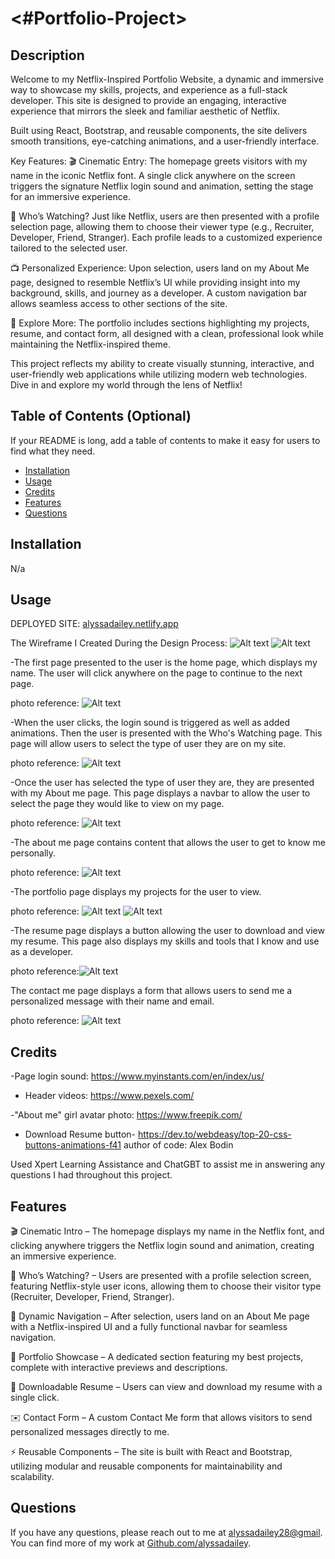 # <#Portfolio-Project>

## Description
Welcome to my Netflix-Inspired Portfolio Website, a dynamic and immersive way to showcase my skills, projects, and experience as a full-stack developer. This site is designed to provide an engaging, interactive experience that mirrors the sleek and familiar aesthetic of Netflix.

Built using React, Bootstrap, and reusable components, the site delivers smooth transitions, eye-catching animations, and a user-friendly interface.

Key Features:
🎬 Cinematic Entry: The homepage greets visitors with my name in the iconic Netflix font. A single click anywhere on the screen triggers the signature Netflix login sound and animation, setting the stage for an immersive experience.

👤 Who’s Watching? Just like Netflix, users are then presented with a profile selection page, allowing them to choose their viewer type (e.g., Recruiter, Developer, Friend, Stranger). Each profile leads to a customized experience tailored to the selected user.

📺 Personalized Experience: Upon selection, users land on my About Me page, designed to resemble Netflix’s UI while providing insight into my background, skills, and journey as a developer. A custom navigation bar allows seamless access to other sections of the site.

🚀 Explore More: The portfolio includes sections highlighting my projects, resume, and contact form, all designed with a clean, professional look while maintaining the Netflix-inspired theme.

This project reflects my ability to create visually stunning, interactive, and user-friendly web applications while utilizing modern web technologies. Dive in and explore my world through the lens of Netflix!



## Table of Contents (Optional)

If your README is long, add a table of contents to make it easy for users to find what they need.

- [Installation](#installation)
- [Usage](#usage)
- [Credits](#credits)
- [Features](#features)
- [Questions](#questions)

## Installation

N/a

## Usage

DEPLOYED SITE: [alyssadailey.netlify.app](https://alyssadailey.netlify.app/)

The Wireframe I Created During the Design Process: ![Alt text](./vite-project/public/assets/Wireframe-1.png)
![Alt text](./vite-project/public/assets/Wireframe-2.png)

-The first page presented to the user is the home page, which displays my name. The user will click anywhere on the page to continue to the next page.

photo reference: ![Alt text](./public/assets/HomePage-SS.png)


-When the user clicks, the login sound is triggered as well as added animations.
Then the user is presented with the Who's Watching page.
This page will allow users to select the type of user they are on my site.

photo reference: ![Alt text](./vite-project/public/assets/WhosWatching-SS.png)


-Once the user has selected the type of user they are, they are presented with my About me page.
This page displays a navbar to allow the user to select the page they would like to view on my page.

photo reference: ![Alt text](./vite-project/public/assets/About-SS-1.png)


-The about me page contains content that allows the user to get to know me personally.

photo reference: ![Alt text](./vite-project/public/assets/About-SS-2.png)


-The portfolio page displays my projects for the user to view.

photo reference: ![Alt text](./vite-project/public/assets/Portfolio-SS-1.png)
 ![Alt text](./vite-project/public/assets/Portfolio-SS-2.png)

-The resume page displays a button allowing the user to download and view my resume. 
This page also displays my skills and tools that I know and use as a developer.

photo reference:![Alt text](./vite-project/public/assets/Resume-SS.png)

The contact me page displays a form that allows users to send me a personalized message with their name and email.

photo reference: ![Alt text](./vite-project/public/assets/Contact-SS.png)


## Credits

-Page login sound: https://www.myinstants.com/en/index/us/

- Header videos: https://www.pexels.com/

-"About me" girl avatar photo: https://www.freepik.com/

- Download Resume button- https://dev.to/webdeasy/top-20-css-buttons-animations-f41  author of code: Alex Bodin

Used Xpert Learning Assistance and ChatGBT to assist me in answering any questions I had throughout this project.


## Features

🎬 Cinematic Intro – The homepage displays my name in the Netflix font, and clicking anywhere triggers the Netflix login sound and animation, creating an immersive experience.

👤 Who’s Watching? – Users are presented with a profile selection screen, featuring Netflix-style user icons, allowing them to choose their visitor type (Recruiter, Developer, Friend, Stranger).

🔗 Dynamic Navigation – After selection, users land on an About Me page with a Netflix-inspired UI and a fully functional navbar for seamless navigation.

💼 Portfolio Showcase – A dedicated section featuring my best projects, complete with interactive previews and descriptions.

📄 Downloadable Resume – Users can view and download my resume with a single click.

✉️ Contact Form – A custom Contact Me form that allows visitors to send personalized messages directly to me.

⚡ Reusable Components – The site is built with React and Bootstrap, utilizing modular and reusable components for maintainability and scalability.

## Questions

If you have any questions, please reach out to me at [alyssadailey28@gmail](mailto:alyssadailey28@gmail).
You can find more of my work at [Github.com/alyssadailey](https://github.com/Github.com/alyssadailey).



